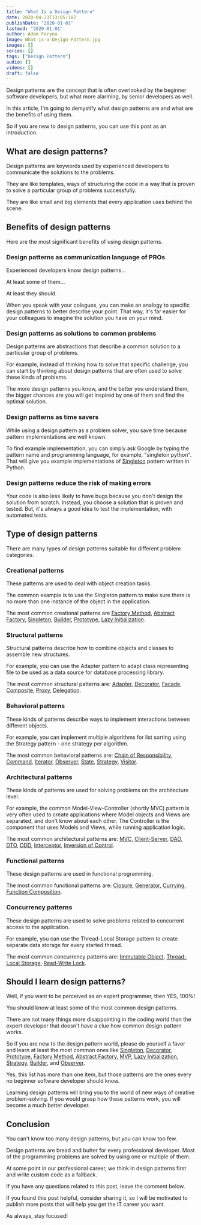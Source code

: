 ```yaml
---
title: "What Is a Design Pattern"
date: 2020-04-23T13:05:18Z
publishDate: "2020-01-01"
lastmod: "2020-01-01"
author: Adam Faryna
image: What-is-a-Design-Pattern.jpg
images: []
series: []
tags: ["Design Pattern"]
audio: []
videos: []
draft: false
---
```


Design patterns are the concept that is often overlooked by the beginner software developers, but what more alarming, by senior developers as well.

In this article, I'm going to demystify what design patterns are and what are the benefits of using them.

So if you are new to design patterns, you can use this post as an introduction.

## What are design patterns?

Design patterns are keywords used by experienced developers to communicate the solutions to the problems.

They are like templates, ways of structuring the code in a way that is proven to solve a particular group of problems successfully.

They are like small and big elements that every application uses behind the scene.

## Benefits of design patterns

Here are the most significant benefits of using design patterns.

### Design patterns as communication language of PROs

Experienced developers know design patterns…

At least some of them…

At least they should.

When you speak with your colegues, you can make an analogy to specific design patterns to better describe your point. That way, it's far easier for your colleagues to imagine the solution you have on your mind.

### Design patterns as solutions to common problems

Design patterns are abstractions that describe a common solution to a particular group of problems.

For example, instead of thinking how to solve that specific challenge, you can start by thinking about design patterns that are often used to solve these kinds of problems.

The more design patterns you know, and the better you understand them, the bigger chances are you will get inspired by one of them and find the optimal solution.

### Design patterns as time savers

While using a design pattern as a problem solver, you save time because pattern implementations are well known.

To find example implementation, you can simply ask Google by typing the pattern name and programming language, for example, "singleton python". That will give you example implementations of [Singleton](/posts/singleton-design-pattern-python-for-web-developers/) pattern written in Python.

### Design patterns reduce the risk of making errors

Your code is also less likely to have bugs because you don't design the solution from scratch. Instead, you choose a solution that is proven and tested. But, it's always a good idea to test the implementation, with automated tests.

## Type of design patterns

There are many types of design patterns suitable for different problem categories.

### Creational patterns

These patterns are used to deal with object creation tasks.

The common example is to use the Singleton pattern to make sure there is no more than one instance of the object in the application.

The most common creational patterns are [Factory Method](https://en.wikipedia.org/wiki/Factory_method_pattern), [Abstract Factory](/posts/abstract-factory-design-pattern-python-for-web-developers/), [Singleton](/posts/singleton-design-pattern-python-for-web-developers/), [Builder](https://en.wikipedia.org/wiki/Builder_pattern), [Prototype](https://en.wikipedia.org/wiki/Prototype_pattern), [Lazy Initialization](/posts/lazy-initialization-design-pattern-python-for-web-developers/).

### Structural patterns

Structural patterns describe how to combine objects and classes to assemble new structures.

For example, you can use the Adapter pattern to adapt class representing file to be used as a data source for database processing library.

The most common structural patterns are: [Adapter](https://en.wikipedia.org/wiki/Adapter_pattern), [Decorator](http://decorator-design-pattern-python-for-web-developers), [Facade](https://en.wikipedia.org/wiki/Facade_pattern), [Composite](https://en.wikipedia.org/wiki/Composite_pattern), [Proxy](https://en.wikipedia.org/wiki/Proxy_pattern), [Delegation](https://en.wikipedia.org/wiki/Delegation_pattern).

### Behavioral patterns

These kinds of patterns describe ways to implement interactions between different objects.

For example, you can implement multiple algorithms for list sorting using the Strategy pattern - one strategy per algorithm.

The most common behavioral patterns are: [Chain of Responsibility](https://en.wikipedia.org/wiki/Chain-of-responsibility_pattern), [Command](https://en.wikipedia.org/wiki/Command_pattern), [Iterator](https://en.wikipedia.org/wiki/Iterator_pattern), [Observer](https://en.wikipedia.org/wiki/Observer_pattern), [State](https://en.wikipedia.org/wiki/State_pattern), [Strategy](https://en.wikipedia.org/wiki/Strategy_pattern), [Visitor](https://en.wikipedia.org/wiki/Visitor_pattern).

### Architectural patterns

These kinds of patterns are used for solving problems on the architecture level.

For example, the common Model-View-Controller (shortly MVC) pattern is very often used to create applications where Model objects and Views are separated, and don't know about each other. The Controller is the component that uses Models and Views, while running application logic.

The most common architectural patterns are: [MVC](https://en.wikipedia.org/wiki/Model%E2%80%93view%E2%80%93controller), [Client-Server](https://en.wikipedia.org/wiki/Client%E2%80%93server_model), [DAO](https://en.wikipedia.org/wiki/Data_access_object), [DTO](https://en.wikipedia.org/wiki/Data_transfer_object), [DDD](https://en.wikipedia.org/wiki/Domain-driven_design), [Interceptor](https://en.wikipedia.org/wiki/Interceptor_pattern), [Inversion of Control](https://en.wikipedia.org/wiki/Inversion_of_control).

### Functional patterns

These design patterns are used in functional programming.

The most common functional patterns are: [Closure](https://en.wikipedia.org/wiki/Closure_(computer_programming)), [Generator](https://en.wikipedia.org/wiki/Generator_(computer_programming)), [Currying](https://en.wikipedia.org/wiki/Currying), [Function Composition](https://en.wikipedia.org/wiki/Function_composition_(computer_science)).

### Concurrency patterns

These design patterns are used to solve problems related to concurrent access to the application.

For example, you can use the Thread-Local Storage pattern to create separate data storage for every started thread.

The most common concurrency patterns are: [Immutable Object](https://en.wikipedia.org/wiki/Immutable_object), [Thread-Local Storage](https://en.wikipedia.org/wiki/Thread-local_storage), [Read-Write Lock](https://en.wikipedia.org/wiki/Readers%E2%80%93writer_lock).

## Should I learn design patterns?

Well, if you want to be perceived as an expert programmer, then YES, 100%!

You should know at least some of the most common design patterns.

There are not many things more disappointing in the coding world than the expert developer that doesn't have a clue how common design pattern works.

So if you are new to the design pattern world, please do yourself a favor and learn at least the most common ones like [Singleton](/posts/singleton-design-pattern-python-for-web-developers/), [Decorator](/posts/decorator-design-pattern-python-for-web-developers/), [Prototype](https://en.wikipedia.org/wiki/Prototype_pattern), [Factory Method](https://en.wikipedia.org/wiki/Factory_method_pattern), [Abstract Factory](/posts/abstract-factory-design-pattern-python-for-web-developers/), [MVP](https://en.wikipedia.org/wiki/Model%E2%80%93view%E2%80%93presenter), [Lazy Initialization](/posts/lazy-initialization-design-pattern-python-for-web-developers/), [Strategy](https://en.wikipedia.org/wiki/Strategy_pattern), [Builder](https://en.wikipedia.org/wiki/Builder_pattern), and [Observer](https://en.wikipedia.org/wiki/Observer_pattern).

Yes, this list has more than one item, but those patterns are the ones every no beginner software developer should know.

Learning design patterns will bring you to the world of new ways of creative problem-solving. If you would grasp how these patterns work, you will become a much better developer.

## Conclusion

You can't know too many design patterns, but you can know too few.

Design patterns are bread and butter for every professional developer. Most of the programming problems are solved by using one or multiple of them.

At some point in our professional career, we think in design patterns first and write custom code as a fallback.

If you have any questions related to this post, leave the comment below.

If you found this post helpful, consider sharing it, so I will be motivated to publish more posts that will help you get the IT career you want.

As always, stay focused!

